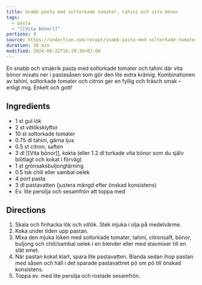 ```yaml
---
title: Snabb pasta med soltorkade tomater, tahini och vita bönor
tags:
  - pasta
  - "[[Vita bönor]]"
portions: 4
source: https://undertian.com/recept/snabb-pasta-med-soltorkade-tomater-tahini-och-vita-bonor/
duration: 30 min
modified: 2024-09-22T16:19:38+02:00
---
```

En snabb och smakrik pasta med soltorkade tomater och tahini där vita bönor mixats ner i pastasåsen som gör den lite extra krämig. Kombinationen av tahini, soltorkade tomater och citron ger en fyllig och fräsch smak – enligt mig. Enkelt och gott!

## Ingredients
- 1 st gul lök
- 2 st vitlöksklyftor
- 10 st soltorkade tomater
- 0.75 dl tahini, gärna ljus
- 0.5 st citron, saften
- 3 dl [[Vita bönor]], kokta (eller 1.2 dl torkade vita bönor som du själv blötlagt och kokat i förväg)
- 1 st grönsaksbuljongtärning
- 0.5 tsk chili eller sambal oelek
- 4 port pasta
- 3 dl pastavatten (justera mängd efter önskad konsistens)
- Ev. lite persilja och sesamfrön att toppa med

## Directions
1. Skala och finhacka lök och vitlök. Stek mjuka i olja på medelvärme.
2. Koka under tiden upp pastan.
3. Mixa den mjuka löken med soltorkade tomater, tahini, citronsaft, bönor, buljong och chili/sambal oelek i en blender eller med stavmixer till en slät smet.
4. När pastan kokat klart, spara lite pastavatten. Blanda sedan ihop pastan med såsen och häll i det sparade pastavattnet pö om pö till önskad konsistens.
5. Toppa ev. med lite persilja och rostade sesamfrön.
